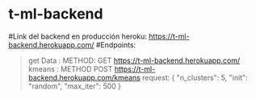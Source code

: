 # t-ml-backend
#Link del backend en producción heroku: https://t-ml-backend.herokuapp.com/
#Endpoints:
> get Data :  METHOD: GET https://t-ml-backend.herokuapp.com/
> kmeans : METHOD POST https://t-ml-backend.herokuapp.com/kmeans
          request: {
          "n_clusters": 5,
          "init": "random",
          "max_iter": 500
      }
